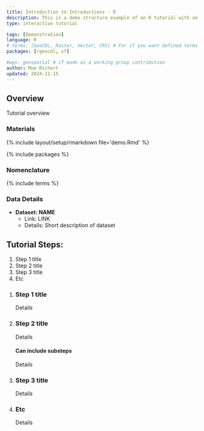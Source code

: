 ```yaml
---
title: Introduction to Introductions - R
description: This is a demo structure example of an R tutorial with an introduction
type: interactive tutorial

tags: [Demonstration]
language: R
# terms: [GeoCDL, Raster, Vector, CRS] # For if you want defined terms that are not your tags
packages: [rgeocdl, sf]

#wgs: geospatial # if made as a working group contribution
author: Moe Richert
updated: 2024-11-15
---
```



## Overview

Tutorial overview

### Materials

{% include layout/setup/rmarkdown file='demo.Rmd' %}

{% include packages %}

### Nomenclature

{% include terms %}

### Data Details

* **Dataset: NAME**
  * Link: LINK
  * Details: Short description of dataset

## Tutorial Steps:
1. Step 1 title
1. Step 2 title 
1. Step 3 title 
1. Etc

<ol class="usa-process-list">
<li class="usa-process-list__item"  markdown='1'>  

### Step 1 title

Details

</li>
<li class="usa-process-list__item"  markdown='1'>  

### Step 2 title 

Details

#### Can include substeps

Details

</li>
<li class="usa-process-list__item"  markdown='1'>  

### Step 3 title 

Details

</li>
<li class="usa-process-list__item"  markdown='1'>  

### Etc

Details

</li>
</ol>